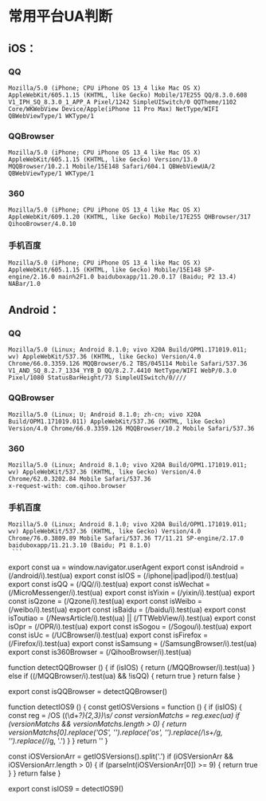 # 常用平台UA判断
## iOS：
### QQ
```
Mozilla/5.0 (iPhone; CPU iPhone OS 13_4 like Mac OS X) AppleWebKit/605.1.15 (KHTML, like Gecko) Mobile/17E255 QQ/8.3.0.608 V1_IPH_SQ_8.3.0_1_APP_A Pixel/1242 SimpleUISwitch/0 QQTheme/1102 Core/WKWebView Device/Apple(iPhone 11 Pro Max) NetType/WIFI QBWebViewType/1 WKType/1
```

### QQBrowser
```
Mozilla/5.0 (iPhone; CPU iPhone OS 13_4 like Mac OS X) AppleWebKit/605.1.15 (KHTML, like Gecko) Version/13.0 MQQBrowser/10.2.1 Mobile/15E148 Safari/604.1 QBWebViewUA/2 QBWebViewType/1 WKType/1
```
### 360
```
Mozilla/5.0 (iPhone; CPU iPhone OS 13_4 like Mac OS X) AppleWebKit/609.1.20 (KHTML, like Gecko) Mobile/17E255 QHBrowser/317 QihooBrowser/4.0.10
```
### 手机百度
```
Mozilla/5.0 (iPhone; CPU iPhone OS 13_4 like Mac OS X) AppleWebKit/605.1.15 (KHTML, like Gecko) Mobile/15E148 SP-engine/2.16.0 main%2F1.0 baiduboxapp/11.20.0.17 (Baidu; P2 13.4) NABar/1.0
```

## Android：
### QQ
```
Mozilla/5.0 (Linux; Android 8.1.0; vivo X20A Build/OPM1.171019.011; wv) AppleWebKit/537.36 (KHTML, like Gecko) Version/4.0 Chrome/66.0.3359.126 MQQBrowser/6.2 TBS/045114 Mobile Safari/537.36 V1_AND_SQ_8.2.7_1334_YYB_D QQ/8.2.7.4410 NetType/WIFI WebP/0.3.0 Pixel/1080 StatusBarHeight/73 SimpleUISwitch/0////
```

### QQBrowser
```
Mozilla/5.0 (Linux; U; Android 8.1.0; zh-cn; vivo X20A Build/OPM1.171019.011) AppleWebKit/537.36 (KHTML, like Gecko) Version/4.0 Chrome/66.0.3359.126 MQQBrowser/10.2 Mobile Safari/537.36
```
### 360
```
Mozilla/5.0 (Linux; Android 8.1.0; vivo X20A Build/OPM1.171019.011; wv) AppleWebKit/537.36 (KHTML, like Gecko) Version/4.0 Chrome/62.0.3202.84 Mobile Safari/537.36
x-request-with: com.qihoo.browser
```
### 手机百度
```
Mozilla/5.0 (Linux; Android 8.1.0; vivo X20A Build/OPM1.171019.011; wv) AppleWebKit/537.36 (KHTML, like Gecko) Version/4.0 Chrome/76.0.3809.89 Mobile Safari/537.36 T7/11.21 SP-engine/2.17.0 baiduboxapp/11.21.3.10 (Baidu; P1 8.1.0)
 ```
```
export const ua = window.navigator.userAgent
export const isAndroid = (/android/i).test(ua)
export const isIOS = (/iphone|ipad|ipod/i).test(ua)
export const isQQ = (/QQ\//i).test(ua)
export const isWechat = (/MicroMessenger/i).test(ua)
export const isYixin = (/yixin/i).test(ua)
export const isQzone = (/Qzone/i).test(ua)
export const isWeibo = (/weibo/i).test(ua)
export const isBaidu = (/baidu/i).test(ua)
export const isToutiao = (/NewsArticle/i).test(ua) || (/TTWebView/i).test(ua)
export const isOpr = (/OPR/i).test(ua)
export const isSogou = (/Sogou/i).test(ua)
export const isUc = (/UCBrowser/i).test(ua)
export const isFirefox = (/Firefox/i).test(ua)
export const isSamsung = (/SamsungBrowser/i).test(ua)
export const is360Browser = (/QihooBrowser/i).test(ua)
 
 

function detectQQBrowser () {
  if (isIOS) {
    return (/MQQBrowser/i).test(ua)
  } else if ((/MQQBrowser/i).test(ua) && !isQQ) {
    return true
  }
  return false
}

export const isQQBrowser = detectQQBrowser()

function detectIOS9 () {
  const getIOSVersions = function () {
    if (isIOS) {
      const reg = /OS ((\d+_?){2,3})\s/
      const versionMatchs = reg.exec(ua)
      if (versionMatchs && versionMatchs.length > 0) {
        return versionMatchs[0].replace('OS', '').replace('os', '').replace(/\s+/g, '').replace(/_/g, '.')
      }
    }
    return ''
  }

  const iOSVersionArr = getIOSVersions().split('.')
  if (iOSVersionArr && iOSVersionArr.length > 0) {
    if (parseInt(iOSVersionArr[0]) >= 9) {
      return true
    }
  }
  return false
}

export const isIOS9 = detectIOS9()


```